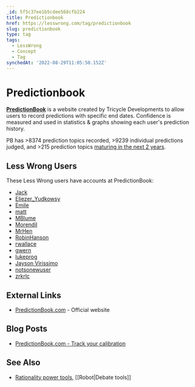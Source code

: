 ```yaml
---
_id: 5f5c37ee1b5cdee568cfb224
title: Predictionbook
href: https://lesswrong.com/tag/predictionbook
slug: predictionbook
type: tag
tags:
  - LessWrong
  - Concept
  - Tag
synchedAt: '2022-08-29T11:05:50.152Z'
---
```


# Predictionbook

[**PredictionBook**](http://predictionbook.com/) is a website created by Tricycle Developments to allow users to record predictions with specific end dates. Confidence is measured and used in statistics & graphs showing each user's prediction history.

PB has >8374 prediction topics recorded, >9239 individual predictions judged, and >215 prediction topics [maturing in the next 2 years](http://predictionbook.com/predictions/future).

## Less Wrong Users

These Less Wrong users have accounts at PredictionBook:

- [Jack](http://predictionbook.com/users/Jack)
- [Eliezer_Yudkowsy](http://predictionbook.com/users/eliezeryudkowsky)
- [Emile](http://predictionbook.com/users/Emile)
- [matt](http://predictionbook.com/users/matt)
- [MBlume](http://predictionbook.com/users/MBlume)
- [Morendil](http://predictionbook.com/users/Morendil)
- [MrHen](http://predictionbook.com/users/MrHen)
- [RobinHanson](http://predictionbook.com/users/robinhanson)
- [rwallace](http://predictionbook.com/users/rwallace)
- [gwern](http://predictionbook.com/users/gwern)
- [lukeprog](http://predictionbook.com/users/lukeprog)
- [Jayson Virissimo](http://predictionbook.com/users/Jayson_Virissimo)
- [notsonewuser](http://predictionbook.com/users/notsonewuser)
- [zrkrlc](http://predictionbook.com/users/zrkrlc)

## External Links

- [PredictionBook.com](http://predictionbook.com/) \- Official website

## Blog Posts

- [PredictionBook.com - Track your calibration](http://lesswrong.com/lw/1bh/predictionbookcom_track_your_calibration/)

## See Also

- [Rationality power tools](https://wiki.lesswrong.com/wiki/Rationality_power_tools), [[Robot|Debate tools]]
